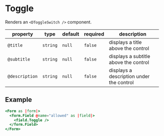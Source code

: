 # Toggle

Renders an `<DToggleSwitch />` component.

| property       | type     | default | required | description                              |
| -------------- | -------- | ------- | -------- | ---------------------------------------- |
| `@title`       | `string` | `null`  | `false`  | displays a title above the control       |
| `@subtitle`    | `string` | `null`  | `false`  | displays a subtitle above the control    |
| `@description` | `string` | `null`  | `false`  | displays a description under the control |

## Example

```hbs
<Form as |form|>
  <form.Field @name="allowed" as |field|>
    <field.Toggle />
  </form.Field>
</Form>
```
